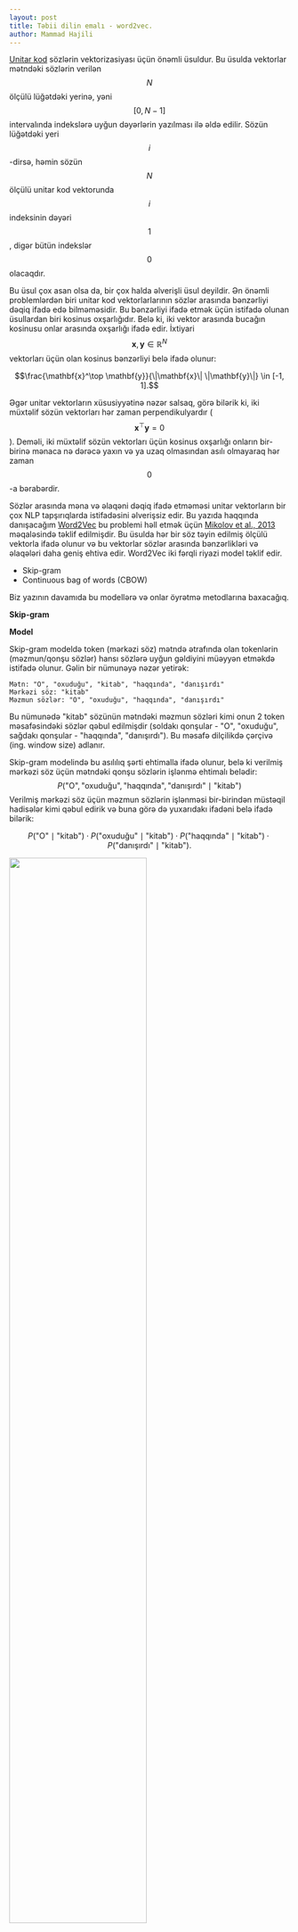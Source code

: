 ```yaml
---
layout: post
title: Təbii dilin emalı - word2vec.
author: Mammad Hajili
---
```


[Unitar kod](https://derintelligence.az/tebii_dilin_emali_giris/) sözlərin vektorizasiyası üçün önəmli üsuldur. Bu üsulda vektorlar mətndəki sözlərin verilən $$N$$ ölçülü lüğətdəki yerinə, yəni $$[0, N-1]$$ intervalında indekslərə uyğun dəyərlərin yazılması ilə əldə edilir. Sözün lüğətdəki yeri $$i$$-dirsə, həmin sözün $$N$$ ölçülü unitar kod vektorunda $$i$$ indeksinin dəyəri $$1$$, digər bütün indekslər $$0$$ olacaqdır. 

Bu üsul çox asan olsa da, bir çox halda əlverişli üsul deyildir. Ən önəmli problemlərdən biri unitar kod vektorlarlarının sözlər arasında bənzərliyi dəqiq ifadə edə bilməməsidir. Bu bənzərliyi ifadə etmək üçün istifadə olunan üsullardan biri kosinus oxşarlığıdır. Belə ki, iki vektor arasında bucağın kosinusu onlar arasında oxşarlığı ifadə edir. İxtiyari $$\mathbf{x}, \mathbf{y} \in \mathbb{R}^N$$ vektorları üçün olan kosinus bənzərliyi belə ifadə olunur: 

$$\frac{\mathbf{x}^\top \mathbf{y}}{\|\mathbf{x}\| \|\mathbf{y}\|} \in [-1, 1].$$

Əgər unitar vektorların xüsusiyyətinə nəzər salsaq, görə bilərik ki, iki müxtəlif sözün vektorları hər zaman perpendikulyardır ($$\mathbf{x}^\top \mathbf{y} =0$$). Deməli, iki müxtəlif sözün vektorları üçün kosinus oxşarlığı onların bir-birinə mənaca nə dərəcə yaxın və ya uzaq olmasından asılı olmayaraq hər zaman $$0$$-a bərabərdir. 

Sözlər arasında məna və əlaqəni dəqiq ifadə etməməsi unitar vektorların bir çox NLP tapşırıqlarda istifadəsini əlverişsiz edir. Bu yazıda haqqında danışacağım [Word2Vec](https://code.google.com/archive/p/word2vec/) bu problemi həll etmək üçün [Mikolov et al., 2013](https://arxiv.org/abs/1301.3781) məqaləsində təklif edilmişdir. Bu üsulda hər bir söz təyin edilmiş ölçülü vektorla ifadə olunur və bu vektorlar sözlər arasında bənzərlikləri və əlaqələri daha geniş ehtiva edir. Word2Vec iki fərqli riyazi model təklif edir.

- Skip-gram
- Continuous bag of words (CBOW)

Biz yazının davamıda bu modellərə və onlar öyrətmə metodlarına baxacağıq.

**Skip-gram**

**Model**

Skip-gram modeldə token (mərkəzi söz) mətndə ətrafında olan tokenlərin (məzmun/qonşu sözlər) hansı sözlərə uyğun gəldiyini müəyyən etməkdə istifadə olunur. Gəlin bir nümunəyə nəzər yetirək:

    Mətn: "O", "oxuduğu", "kitab", "haqqında", "danışırdı"
    Mərkəzi söz: "kitab"
    Məzmun sözlər: "O", "oxuduğu", "haqqında", "danışırdı"

Bu nümunədə "kitab" sözünün mətndəki məzmun sözləri kimi onun 2 token məsafəsindəki sözlər qəbul edilmişdir (soldakı qonşular - "O", "oxuduğu", sağdakı qonşular - "haqqında", "danışırdı"). Bu məsafə dilçilikdə çərçivə (ing. window size) adlanır. 

Skip-gram modelində bu asılılıq şərti ehtimalla ifadə olunur, belə ki verilmiş mərkəzi söz üçün mətndəki qonşu sözlərin işlənmə ehtimalı belədir: $$P(\textrm{"O"},\textrm{"oxuduğu"},\textrm{"haqqında"},\textrm{"danışırdı"}\mid\textrm{"kitab"})$$  Verilmiş mərkəzi söz üçün məzmun sözlərin işlənməsi bir-birindən müstəqil hadisələr kimi qəbul edirik və buna görə də yuxarıdakı ifadəni belə ifadə bilərik:

$$P(\textrm{"O"}\mid\textrm{"kitab"})\cdot P(\textrm{"oxuduğu"}\mid\textrm{"kitab"})\cdot P(\textrm{"haqqında"}\mid\textrm{"kitab"})\cdot P(\textrm{"danışırdı"}\mid\textrm{"kitab"}).$$

<div class="center">
	<img src="https://i.imgur.com/QuSsa8q.png" style="width:70%;">
</div>

Bu ehtimalları hesablamaq üçün skip-gram modeldə hər bir söz $$d$$ ölçülü iki fərqli vektorla ifadə olunur, belə ki, verilən lüğətdə indeksi $$i$$ olan söz mərkəzi söz olduqda $$\mathbf{v}_i\in\mathbb{R}^d$$ vektoru ilə, məzmun söz olduqda isə, $$\mathbf{u}_i\in\mathbb{R}^d$$ vektoru ilə ifadə olunur. 

Gəlin, bizə lazım olan şərti ehtimalların necə ifadə edildiyinə baxaq. İxtiyari mərkəzi $$w_c$$ və məzmun $$w_o$$ sözləri və $$\mathcal{V}$$ lüğəti üçün məzmun sözün işlənməsinin mərkəzi sözdən asılılığını ifadə edən şərti ehtimal iki sözün vektorlarının vektoral hasilinin [softmax](https://en.wikipedia.org/wiki/Softmax_function) dəyəri ilə ifadə olunur. 

$$P(w_o \mid w_c) = \frac{\text{exp}(\mathbf{u}_o^\top \mathbf{v}_c)}{ \sum_{i \in \mathcal{V}} \text{exp}(\mathbf{u}_i^\top \mathbf{v}_c)}$$

Verilən $$T$$ ölçülü mətn üçün yuxarıdakı ifadəni ümumiləşdirmək üçün mətndəki hər bir mərkəzi sözün məzmun sözlərlə olan şərti ehtimalının birgə ehtimalını hesablamalıyıq. Burada hər bir mərkəzi sözə uyğun şərti ehtimalların digər mərkəzi sözlərdən asılı olmadığını qəbul etsək ($$a$$ mərkəzi sözünə uyğun məzmun sözlərin $$a$$-dan asılılığı hadisəsi və $$b$$ sözü üçün eyni hadisə müstəqil hadisələrdir), birgə ehimalı aşağıdakı kimi ifadə edə bilərik: 

$$\prod_{t=1}^{T} \prod_{-m \leq j \leq m,\ j \neq 0} P(w^{(t+j)} \mid w^{(t)})$$

**Öyrətmə**

Digər maşın öyrənmə alqoritmlərində olduğu kimi bu modeldə də əsas məqsəd öyrətmə zamanı yuxarıda haqqında danışdığımız riyazi modelin nəticəsi olan birgə ehtimalın maksimallaşdırmasıdır. Bu anlayış öyrənmə nəzəriyyəsində *maksimal mümkünlük* adlanır. Bu mümkünlüyü öyrənmə alqoritmində işlədə bilmək üçün onu minimallaşdırma probleminə çevirməliyik. Loqarifmik funksiya monoton artan funksiya olduğu üçün, loqarifmik mümkünlük funksiyasının əksindən xəta funksiyası olaraq istifadə edə bilərik.

$$- \sum_{t=1}^{T} \sum_{-m \leq j \leq m,\ j \neq 0} \text{log}\, P(w^{(t+j)} \mid w^{(t)})$$

Xəta funsiyasının optimizasiyası üçün [stoxastik nöqtəvi meyilli azalma](https://derintelligence.az/suni_neyron_shebekeler_mashin_oyrenme/)  alqoritmini istifadə edə bilərik. Bunun üçün hər iterasiyada verilən mətndən təsadüfi kiçik hissə seçib, nöqtəvi meyilləri hesablayaraq modelin parametrlərini yeniləyəcəyik. Burada ən önəmli əməliyyat loqarifmik şərti ehtimalın nöqtəvi meylinin hesablanmasıdır. İlk olaraq şərti ehtimalı xatırlayaq

$$\log P(w_o \mid w_c) =
\mathbf{u}_o^\top \mathbf{v}_c - \log\left(\sum_{i \in \mathcal{V}} \text{exp}(\mathbf{u}_i^\top \mathbf{v}_c)\right)$$

Əgər yuxarıdakı ifadə üçün differensial tənliyi həll etsək, $$\mathbf{v}_c$$ üçün nöqtəvi meyil belə olacaqdır.

$$
\begin{split}\begin{aligned}
\frac{\partial \text{log}\, P(w_o \mid w_c)}{\partial \mathbf{v}_c}
&= \mathbf{u}_o - \frac{\sum_{j \in \mathcal{V}} \exp(\mathbf{u}_j^\top \mathbf{v}_c)\mathbf{u}_j}{\sum_{i \in \mathcal{V}} \exp(\mathbf{u}_i^\top \mathbf{v}_c)}\\
&= \mathbf{u}_o - \sum_{j \in \mathcal{V}} \left(\frac{\text{exp}(\mathbf{u}_j^\top \mathbf{v}_c)}{ \sum_{i \in \mathcal{V}} \text{exp}(\mathbf{u}_i^\top \mathbf{v}_c)}\right) \mathbf{u}_j\\
&= \mathbf{u}_o - \sum_{j \in \mathcal{V}} P(w_j \mid w_c) \mathbf{u}_j.
\end{aligned}\end{split}
$$

Öyrətmədən sonra verilən lüğətdəki ixtiyari $$i$$ indeksindəki söz üçün iki fərqli vektor - $$\mathbf{v}_i$$ və $$\mathbf{u}_i$$ əldə edirik. NLP tapşırıqlarında əsasən mərkəzi söz vektoru $$\mathbf{v}_i$$ istifadə olunur.

**Continuous Bag of Words(CBOW)**

**Model**

word2vec üsulunda təklif olunan digər model isə CBOW modelidir. Bu modelin skip-gram ilə oxşarlıqları olsa da, ondan çox fundamental bir xüsusiyyətlə fərqlənir. Belə ki, skip-gramın əksinə bu modeldə mərkəz sözün işlənməsi məzmun sözlərə əsaslanır. Bu halda şərti ehtimalı belə ifadə edirik.

$$P(\textrm{"kitab"}\mid \textrm{"O"}, \textrm{"oxuduğu"},\textrm{"haqqında"},\textrm{"danışırdı"})$$

<div class="center">
	<img src="https://i.imgur.com/2NQpYPu.png" style="width:70%;">
</div>

Çərçivəni $$m$$ qəbul etsək, verilən $$w_c$$ mərkəzi sözü üçün məzmun sözləri $$\mathcal{W}_o= \{w_{o_1}, \ldots, w_{o_{2m}}\}$$ ilə ifadə edə bilərik. Bu modeldə məzmun sözlərin sayı çox olduğundan softmax dəyəri hesablayarkən mərkəzi sözə uyğun gələn vektorla məzmun sözlərin vektorlarının ədədi ortasından istifadə edəcəyik. 

$$\bar{\mathbf{v}}_o = \left(\mathbf{v}_{o_1} + \ldots, + \mathbf{v}_{o_{2m}} \right)/(2m)$$

Deməli, verilən mərkəzi söz və məzmun sözlər üçün şərti ehtimal aşağıdakı kimi olacaqdır.

$$P(w_c \mid w_{o_1}, \ldots, w_{o_{2m}}) = \frac{\text{exp}\left(\frac{1}{2m}\mathbf{u}_c^\top (\mathbf{v}_{o_1} + \ldots, + \mathbf{v}_{o_{2m}}) \right)}{ \sum_{i \in \mathcal{V}} \text{exp}\left(\frac{1}{2m}\mathbf{u}_i^\top (\mathbf{v}_{o_1} + \ldots, + \mathbf{v}_{o_{2m}}) \right)}.$$

və ya, qısaca:

$$P(w_c \mid \mathcal{W}_o) = \frac{\exp\left(\mathbf{u}_c^\top \bar{\mathbf{v}}_o\right)}{\sum_{i \in \mathcal{V}} \exp\left(\mathbf{u}_i^\top \bar{\mathbf{v}}_o\right)}$$

Yuxarıdakı ifadələrdən istifadə edərək modelin mümkünlük funksiyasını skip-gramda olduğu kimi müstəqil hadisələrin hasili ilə hesablamaq mümkündür:

$$\prod_{t=1}^{T}  P(w^{(t)} \mid  w^{(t-m)}, \ldots, w^{(t-1)}, w^{(t+1)}, \ldots, w^{(t+m)})$$

**Öyrətmə**

CBOW modeli üçün öyrətmə metodu skip-gramdakı ilə demək olar ki, eynidir. Burada da yuxarıda hesabladığımız mümkünlük dəyərini maksimallaşdırmaq elə xəta funksiyasını minimallaşdırmağa ekvivalentdir. 

$$-\sum_{t=1}^T  \text{log}\, P(w^{(t)} \mid  w^{(t-m)}, \ldots, w^{(t-1)}, w^{(t+1)}, \ldots, w^{(t+m)})$$

Yuxarıda qeyd etdiyimiz şərti ehtimaldan istifadə etsək, $$w_c$$ mərkəzi sözü üçün loqarifmik şərti ehtimal belə olacaqdır:

$$\log\,P(w_c \mid \mathcal{W}_o) = \mathbf{u}_c^\top \bar{\mathbf{v}}_o - \log\,\left(\sum_{i \in \mathcal{V}} \exp\left(\mathbf{u}_i^\top \bar{\mathbf{v}}_o\right)\right)$$

Bu ehtimala əsasən differensial tənliyi həll etsək, məzmun sözlərin ixtiyari biri $$v_{o_i}$$  üçün nöqtəvi meyli aşağıdakı kimi hesablaya bilərik.

$$\frac{\partial \log\, P(w_c \mid \mathcal{W}_o)}{\partial \mathbf{v}_{o_i}} = \frac{1}{2m} \left(\mathbf{u}_c - \sum_{j \in \mathcal{V}} \frac{\exp(\mathbf{u}_j^\top \bar{\mathbf{v}}_o)\mathbf{u}_j}{ \sum_{i \in \mathcal{V}} \text{exp}(\mathbf{u}_i^\top \bar{\mathbf{v}}_o)} \right) = \frac{1}{2m}\left(\mathbf{u}_c - \sum_{j \in \mathcal{V}} P(w_j \mid \mathcal{W}_o) \mathbf{u}_j \right).$$

Skip-gram modelindən fərqli olaraq NLP tapşırıqlarda əsasən bu modelin məzmun söz vektorlarından istifadə olunur.

**Nəticələr və yekun**
word2vec modellərində öyrənmə zamanı yuxarıda da danışdığımız kimi yalnızca mətndən istifadə edilir, yəni verilən data işarələnməmişdir. Yəni sözlər arasında əlaqələr, məna yaxınlığı və ya uzaqlığı haqqında əvvəldən heç bir məlumata sahib olmuruq. Bununla belə, word2vec olduqca aydın və maraqlı nəticələr göstərir. Məsələn, elə müəlliflərin mövzu ilə əlaqəli digər məqaləsindən ([Mikolov et al. 2013](https://papers.nips.cc/paper/5021-distributed-representations-of-words-and-phrases-and-their-compositionality.pdf) ) ingilis dilli mətn əsasında yaradılmış 1000 ölçülü word2vec vektorlarının PCA alqoritmi ilə 2 ölçülü müstəvidə proyeksiyasına nəzər yetirək:

<div class="center">
	<img src="https://i.imgur.com/VOm2SEC.jpg" style="width:70%;">
</div>

Aydın şəkildə görə bilərik ki, "dövlət-paytaxt" əlaqəsi ölkə və şəhər vektorları arasında, demək olar ki, eynidir.

Eyni məqalədən digər bir misala nəzər salaq. Aşağıdakı cədvəl iki sözün vektorlarının cəminə ən çox yaxın olan vektorların hansı sözlərə uyğun gəldiyini göstərir.

<div class="center">
	<img src="https://i.imgur.com/w3kRSHn.jpg" style="width:70%;">
</div>

Bu misal ilə vektorlar üzərində edilən riyazi əməliyyatların necə effektiv olduğunu və modelin vektorların oxşarlıq əlaqələrini necə ehtiva etdiyini aydın görə bilərik.

word2vec vektorizasiya üsulunun digər üstün cəhətlərindən biri də böyük korpus əsasında öyrədilmiş vektorları $${söz : vektor}$$ formatında ikililərdən ibarət lüğət olaraq saxlayıb fərqli NLP tapşırıqlar üçün istifadə edə bilməyimizdir. Belə lüğətlərə NLP-də **embedinqlər** deyilir. 


Embedinqlərin istifadəsi müasir NLP-nin və hal-hazırda ən önəmli maşın öyrənmə mövzularından olan transfer öyrənmənin əsasını təşkil edir. word2vec müasir embedinqlərin ilk nümunəsi hesab edilir və olduqca önəmli elmi araşdırma mövzularına ilham vermişdir. Hal-hazırda dərin öyrənmənin də sürətli inkişafı ilə çox effektiv nəticələr verən embedinqlər istifadə edilir. Növbəti mövzularda onlar haqqında danışmağa çalışacağam. 

Oxuduğunuz üçün təşəkkürlər, salamat qalın!

**Ədəbiyyat**

- [Efficient Estimation of Word Representations in Vector Space](https://papers.nips.cc/paper/5021-distributed-representations-of-words-and-phrases-and-their-compositionality.pdf)
- [Distributed Representations of Words and Phrases and their Compositionality](https://arxiv.org/abs/1301.3781)
- [14.1. Word Embedding (word2vec), d2l.ai](http://d2l.ai/chapter_natural-language-processing-pretraining/word2vec.html#why-not-use-one-hot-vectors)
